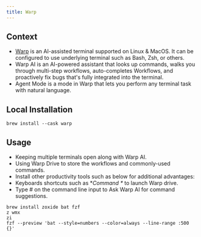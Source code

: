 ```yaml
---
title: Warp
---
```


## Context

- [Warp](https://www.warp.dev/) is an AI-assisted terminal supported on Linux & MacOS. It can be configured to use underlying terminal such as Bash, Zsh, or others.
- Warp AI is an AI-powered assistant that looks up commands, walks you through multi-step workflows, auto-completes Workflows, and proactively fix bugs that's fully integrated into the terminal.
- Agent Mode is a mode in Warp that lets you perform any terminal task with natural language.

## Local Installation

```
brew install --cask warp
```

## Usage

- Keeping multiple terminals open along with Warp AI.
- Using Warp Drive to store the workflows and commonly-used commands.
- Install other productivity tools such as below for additional advantages:
- Keyboards shortcuts such as **Command \** to launch Warp drive.
- Type # on the command line input to Ask Warp AI for command suggestions.

```
brew install zoxide bat fzf
z wmx
zi
fzf --preview 'bat --style=numbers --color=always --line-range :500 {}'
```

